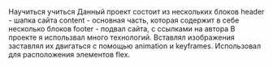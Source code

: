 Научиться учиться
Данный проект состоит из нескольких блоков
header - шапка сайта 
content - основная часть, которая содержит в себе несколько блоков
footer - подвал сайта, с ссылками на автора
В проекте я использвал много технологий. Вставлял изображения 
заставлял их двигаться с помощью animation и keyframes. Использовал для расположения элементов
flex. 



